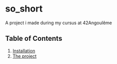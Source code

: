 # so_short

A project i made during my cursus at 42Angoulême

## Table of Contents
1. [Installation](#installation)
2. [The project](#theproject)

